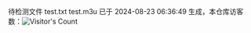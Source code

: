待检测文件 test.txt test.m3u 已于 2024-08-23 06:36:49 生成，本仓库访客数：![Visitor's Count](https://profile-counter.glitch.me/pxiptv_TV/count.svg)
